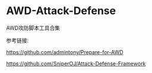 # AWD-Attack-Defense

AWD攻防脚本工具合集


参考链接:

https://github.com/admintony/Prepare-for-AWD

https://github.com/SniperOJ/Attack-Defense-Framework
